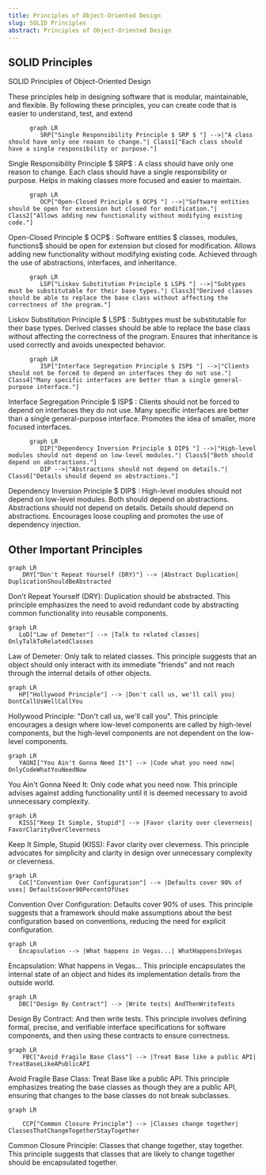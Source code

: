 ```yaml
---
title: Principles of Object-Oriented Design
slug: SOLID Principles
abstract: Principles of Object-Oriented Design
---
```


## SOLID Principles

SOLID Principles of Object-Oriented Design

These principles help in designing software that is modular, maintainable, and flexible. By following these principles, you can create code that is easier to understand, test, and extend

```mermaid!
      graph LR
         SRP["Single Responsibility Principle $ SRP $ "] -->|"A class should have only one reason to change."| Class1["Each class should have a single responsibility or purpose."]
```

Single Responsibility Principle $ SRP$ :
   A class should have only one reason to change.
   Each class should have a single responsibility or purpose.
   Helps in making classes more focused and easier to maintain.

```mermaid!
      graph LR
         OCP["Open-Closed Principle $ OCP$ "] -->|"Software entities should be open for extension but closed for modification."| Class2["Allows adding new functionality without modifying existing code."]
```

Open-Closed Principle $ OCP$ :
   Software entities $ classes, modules, functions$  should be open for extension but closed for modification.
   Allows adding new functionality without modifying existing code.
   Achieved through the use of abstractions, interfaces, and inheritance.

```mermaid!
      graph LR
         LSP["Liskov Substitution Principle $ LSP$ "] -->|"Subtypes must be substitutable for their base types."| Class3["Derived classes should be able to replace the base class without affecting the correctness of the program."]
```

Liskov Substitution Principle $ LSP$ :
   Subtypes must be substitutable for their base types.
   Derived classes should be able to replace the base class without affecting the correctness of the program.
   Ensures that inheritance is used correctly and avoids unexpected behavior.

```mermaid!
      graph LR
         ISP["Interface Segregation Principle $ ISP$ "] -->|"Clients should not be forced to depend on interfaces they do not use."| Class4["Many specific interfaces are better than a single general-purpose interface."]
```

Interface Segregation Principle $ ISP$ :
   Clients should not be forced to depend on interfaces they do not use.
   Many specific interfaces are better than a single general-purpose interface.
   Promotes the idea of smaller, more focused interfaces.

```mermaid!
      graph LR
         DIP["Dependency Inversion Principle $ DIP$ "] -->|"High-level modules should not depend on low-level modules."| Class5["Both should depend on abstractions."]
         DIP -->|"Abstractions should not depend on details."| Class6["Details should depend on abstractions."]
```

Dependency Inversion Principle $ DIP$ :
   High-level modules should not depend on low-level modules. Both should depend on abstractions.
   Abstractions should not depend on details. Details should depend on abstractions.
   Encourages loose coupling and promotes the use of dependency injection.

## Other Important Principles

```mermaid!
graph LR
    DRY["Don't Repeat Yourself (DRY)"] --> |Abstract Duplication| DuplicationShouldBeAbstracted
```

Don't Repeat Yourself (DRY): Duplic­ation should be abstracted. This principle emphasizes the need to avoid redundant code by abstracting common functionality into reusable components.

```mermaid!
graph LR
   LoD["Law of Demeter"] --> |Talk to related classes| OnlyTalkToRelatedClasses

```

Law of Demeter: Only talk to related classes. This principle suggests that an object should only interact with its immediate "friends" and not reach through the internal details of other objects.

```mermaid!
graph LR
   HP["Hollywood Principle"] --> |Don't call us, we'll call you| DontCallUsWellCallYou
```

Hollywood Principle: "­Don't call us, we'll call you". This principle encourages a design where low-level components are called by high-level components, but the high-level components are not dependent on the low-level components.

```mermaid!
graph LR
   YAGNI["You Ain't Gonna Need It"] --> |Code what you need now| OnlyCodeWhatYouNeedNow
```

You Ain't Gonna Need It: Only code what you need now. This principle advises against adding functionality until it is deemed necessary to avoid unnecessary complexity.

```mermaid!
graph LR
   KISS["Keep It Simple, Stupid"] --> |Favor clarity over cleverness| FavorClarityOverCleverness
```

Keep It Simple, Stupid (KISS): Favor clarity over cleverness. This principle advocates for simplicity and clarity in design over unnecessary complexity or cleverness.

```mermaid!
graph LR
   CoC["Convention Over Configuration"] --> |Defaults cover 90% of uses| DefaultsCover90PercentOfUses
```

Convention Over Config­uration: Defaults cover 90% of uses. This principle suggests that a framework should make assumptions about the best configuration based on conventions, reducing the need for explicit configuration.

```mermaid!
graph LR
   Encapsulation --> |What happens in Vegas...| WhatHappensInVegas
```

Encaps­ulation: What happens in Vegas... This principle encapsulates the internal state of an object and hides its implementation details from the outside world.

```mermaid!
graph LR
   DBC["Design By Contract"] --> |Write tests| AndThenWriteTests
```

Design By Contract: And then write tests. This principle involves defining formal, precise, and verifiable interface specifications for software components, and then using these contracts to ensure correctness.

```mermaid!
graph LR
    FBC["Avoid Fragile Base Class"] --> |Treat Base like a public API| TreatBaseLikeAPublicAPI
```

Avoid Fragile Base Class: Treat Base like a public API. This principle emphasizes treating the base classes as though they are a public API, ensuring that changes to the base classes do not break subclasses.

```mermaid!
graph LR
   
    CCP["Common Closure Principle"] --> |Classes change together| ClassesThatChangeTogetherStayTogether

```

Common Closure Principle: Classes that change together, stay together. This principle suggests that classes that are likely to change together should be encapsulated together.

